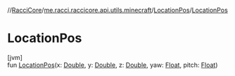 //[RacciCore](../../../index.md)/[me.racci.raccicore.api.utils.minecraft](../index.md)/[LocationPos](index.md)/[LocationPos](-location-pos.md)

# LocationPos

[jvm]\
fun [LocationPos](-location-pos.md)(x: [Double](https://kotlinlang.org/api/latest/jvm/stdlib/kotlin/-double/index.html), y: [Double](https://kotlinlang.org/api/latest/jvm/stdlib/kotlin/-double/index.html), z: [Double](https://kotlinlang.org/api/latest/jvm/stdlib/kotlin/-double/index.html), yaw: [Float](https://kotlinlang.org/api/latest/jvm/stdlib/kotlin/-float/index.html), pitch: [Float](https://kotlinlang.org/api/latest/jvm/stdlib/kotlin/-float/index.html))
